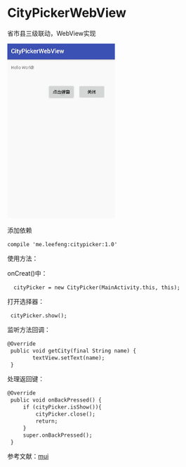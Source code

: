 # CityPickerWebView
省市县三级联动，WebView实现

<img src="./city.gif"/>

添加依赖
```
compile 'me.leefeng:citypicker:1.0'
```

使用方法：

onCreat()中：
```
  cityPicker = new CityPicker(MainActivity.this, this);

```
打开选择器：
```
 cityPicker.show();

```

监听方法回调：
```
@Override
 public void getCity(final String name) {
        textView.setText(name);
 }
```

处理返回键：
   ```
 @Override
    public void onBackPressed() {
        if (cityPicker.isShow()){
            cityPicker.close();
            return;
        }
        super.onBackPressed();
    }
   ```

 参考文献：<a href="https://github.com/dcloudio/mui/">mui</a>